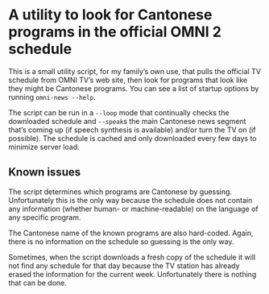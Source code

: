 A utility to look for Cantonese programs in the official OMNI 2 schedule
====================================================================

This is a small utility script, for my family’s own use,
that pulls the official TV schedule from OMNI TV’s web site,
then look for programs that look like they might be Cantonese programs.
You can see a list of startup options by running `omni-news --help`.

The script can be run in a `--loop` mode that continually checks the downloaded schedule
and `--speak`s the main Cantonese news segment that’s coming up
(if speech synthesis is available) and/or turn the TV on (if possible).
The schedule is cached and only downloaded every few days to minimize server load.

Known issues
------------

The script determines which programs are Cantonese by guessing.
Unfortunately this is the only way because the schedule does not contain any information
(whether human- or machine-readable) on the language of any specific program.

The Cantonese name of the known programs are also hard-coded.
Again, there is no information on the schedule so guessing is the only way.

Sometimes, when the script downloads a fresh copy of the schedule
it will not find any schedule for that day
because the TV station has already erased the information for the current week.
Unfortunately there is nothing that can be done.


